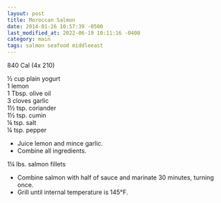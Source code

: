 ```yaml
---
layout: post
title: Moroccan Salmon
date: 2014-01-26 10:57:39 -0500
last_modified_at: 2022-06-19 10:11:16 -0400
category: main
tags: salmon seafood middleeast
---
```

840 Cal (4x 210)  

½ cup plain yogurt  
1 lemon  
1 Tbsp. olive oil  
3 cloves garlic  
1½ tsp. coriander  
1½ tsp. cumin  
¼ tsp. salt  
¼ tsp. pepper  

 * Juice lemon and mince garlic.
 * Combine all ingredients.

1¼ lbs. salmon fillets  

 * Combine salmon with half of sauce and marinate 30 minutes, turning once.
 * Grill until internal temperature is 145°F.
